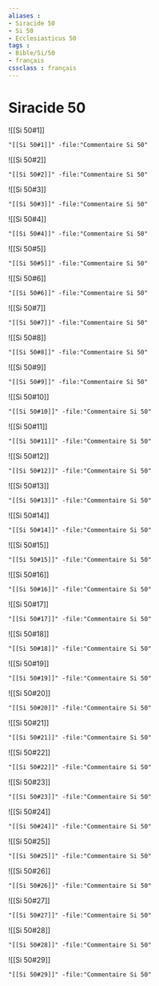 ```yaml
---
aliases : 
- Siracide 50
- Si 50
- Ecclesiasticus 50
tags : 
- Bible/Si/50
- français
cssclass : français
---
```


# Siracide 50

![[Si 50#1]]

```query
"[[Si 50#1]]" -file:"Commentaire Si 50"
```

![[Si 50#2]]

```query
"[[Si 50#2]]" -file:"Commentaire Si 50"
```

![[Si 50#3]]

```query
"[[Si 50#3]]" -file:"Commentaire Si 50"
```

![[Si 50#4]]

```query
"[[Si 50#4]]" -file:"Commentaire Si 50"
```

![[Si 50#5]]

```query
"[[Si 50#5]]" -file:"Commentaire Si 50"
```

![[Si 50#6]]

```query
"[[Si 50#6]]" -file:"Commentaire Si 50"
```

![[Si 50#7]]

```query
"[[Si 50#7]]" -file:"Commentaire Si 50"
```

![[Si 50#8]]

```query
"[[Si 50#8]]" -file:"Commentaire Si 50"
```

![[Si 50#9]]

```query
"[[Si 50#9]]" -file:"Commentaire Si 50"
```

![[Si 50#10]]

```query
"[[Si 50#10]]" -file:"Commentaire Si 50"
```

![[Si 50#11]]

```query
"[[Si 50#11]]" -file:"Commentaire Si 50"
```

![[Si 50#12]]

```query
"[[Si 50#12]]" -file:"Commentaire Si 50"
```

![[Si 50#13]]

```query
"[[Si 50#13]]" -file:"Commentaire Si 50"
```

![[Si 50#14]]

```query
"[[Si 50#14]]" -file:"Commentaire Si 50"
```

![[Si 50#15]]

```query
"[[Si 50#15]]" -file:"Commentaire Si 50"
```

![[Si 50#16]]

```query
"[[Si 50#16]]" -file:"Commentaire Si 50"
```

![[Si 50#17]]

```query
"[[Si 50#17]]" -file:"Commentaire Si 50"
```

![[Si 50#18]]

```query
"[[Si 50#18]]" -file:"Commentaire Si 50"
```

![[Si 50#19]]

```query
"[[Si 50#19]]" -file:"Commentaire Si 50"
```

![[Si 50#20]]

```query
"[[Si 50#20]]" -file:"Commentaire Si 50"
```

![[Si 50#21]]

```query
"[[Si 50#21]]" -file:"Commentaire Si 50"
```

![[Si 50#22]]

```query
"[[Si 50#22]]" -file:"Commentaire Si 50"
```

![[Si 50#23]]

```query
"[[Si 50#23]]" -file:"Commentaire Si 50"
```

![[Si 50#24]]

```query
"[[Si 50#24]]" -file:"Commentaire Si 50"
```

![[Si 50#25]]

```query
"[[Si 50#25]]" -file:"Commentaire Si 50"
```

![[Si 50#26]]

```query
"[[Si 50#26]]" -file:"Commentaire Si 50"
```

![[Si 50#27]]

```query
"[[Si 50#27]]" -file:"Commentaire Si 50"
```

![[Si 50#28]]

```query
"[[Si 50#28]]" -file:"Commentaire Si 50"
```

![[Si 50#29]]

```query
"[[Si 50#29]]" -file:"Commentaire Si 50"
```

